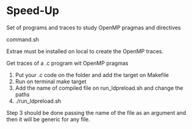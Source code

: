 # Speed-Up
Set of programs and traces to study OpenMP pragmas and directives

command.sh 

Extrae must be installed on local to create the OpenMP traces.

Get traces of a .c program wit OpenMP pragmas

1. Put your .c code on the folder and add the target on Makefile
2. Run on terminal make target
3. Add the name of compiled file on run_ldpreload.sh and change the paths
4. ./run_ldpreload.sh

Step 3 should be done passing the name of the file as an argument and then it will be generic for any file.
